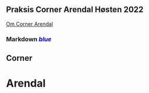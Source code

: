 ## Praksis Corner Arendal Høsten 2022

[Om Corner Arendal](about.md)

### Markdown <span style="color:blue"> <em>blue</em> </span>

## Corner

# Arendal
